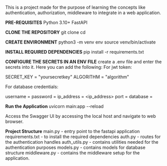 This is a project made for the purpose of learning the concepts like authentication, authorization, middleware to integrate in a web application.

**PRE-REQUISITES**
Python 3.10+
FastAPI

**CLONE THE REPOSITORY**
git clone <repository-url>
cd <repository-directory>

**CREATE ENVIRONMENT**
python3 -m venv env
source venv/bin/activate 

**INSTALL REQUIRED DEPENDENCIES**
pip install -r requirements.txt

**CONFIGURE THE SECRETS IN AN ENV FILE**
create a .env file and enter the secrets into it. Here you can add the following:
For jwt token:

SECRET_KEY = "yoursecretkey" 
ALGORITHM = "algorithm"  

For database credentials:

username = <username>
password = <password>
ip_address = <ip_address>
port = <port>
database = <database>

**Run the Application**
uvicorn main:app --reload

Access the Swagger UI by accessing the local host  and navigate to web browser.

**Project Structure**
main.py  - entry point to the fastapi application
requirements.txt - to install the required dependencies
auth.py - routes for the authentication handles
auth_utils.py - contains utilities needed for the authentication purposes
models.py - contains models for database structure
middleware.py - contains the middleware setup for the application.
